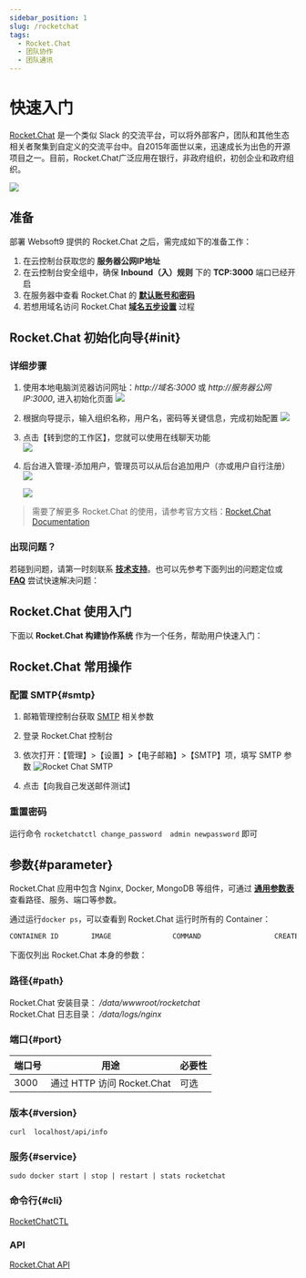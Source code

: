 ```yaml
---
sidebar_position: 1
slug: /rocketchat
tags:
  - Rocket.Chat
  - 团队协作
  - 团队通讯
---
```


# 快速入门

[Rocket.Chat](https://rocket.chat/) 是一个类似 Slack 的交流平台，可以将外部客户，团队和其他生态相关者聚集到自定义的交流平台中。自2015年面世以来，迅速成长为出色的开源项目之一。目前，Rocket.Chat广泛应用在银行，非政府组织，初创企业和政府组织。

![](https://libs.websoft9.com/Websoft9/DocsPicture/zh/rocketchat/rocketchat-gui-websoft9.png)

## 准备

部署 Websoft9 提供的 Rocket.Chat 之后，需完成如下的准备工作：

1. 在云控制台获取您的 **服务器公网IP地址** 
2. 在云控制台安全组中，确保 **Inbound（入）规则** 下的 **TCP:3000** 端口已经开启
3. 在服务器中查看 Rocket.Chat 的 **[默认账号和密码](./setup/credentials#getpw)**  
4. 若想用域名访问  Rocket.Chat **[域名五步设置](./dns#domain)** 过程


## Rocket.Chat 初始化向导{#init}

### 详细步骤

1. 使用本地电脑浏览器访问网址：*http://域名:3000* 或 *http://服务器公网IP:3000*, 进入初始化页面
   ![](https://libs.websoft9.com/Websoft9/DocsPicture/zh/rocketchat/rocketchat-wizard-websoft9.png)

2. 根据向导提示，输入组织名称，用户名，密码等关键信息，完成初始配置 
   ![](https://libs.websoft9.com/Websoft9/DocsPicture/zh/rocketchat/rocketchat-set-websoft9.png)

3. 点击【转到您的工作区】，您就可以使用在线聊天功能   
   ![](https://libs.websoft9.com/Websoft9/DocsPicture/zh/rocketchat/rocketchat-startchat-websoft9.png)

4. 后台进入管理-添加用户，管理员可以从后台追加用户（亦或用户自行注册）
   ![](https://libs.websoft9.com/Websoft9/DocsPicture/zh/rocketchat/rocketchat-adduser-websoft9.png) 

   ![](https://libs.websoft9.com/Websoft9/DocsPicture/zh/rocketchat/rocketchat-register-websoft9.png)   

> 需要了解更多 Rocket.Chat 的使用，请参考官方文档：[Rocket.Chat Documentation](https://docs.rocket.chat/guides/user-guides)

### 出现问题？

若碰到问题，请第一时刻联系 **[技术支持](./helpdesk)**。也可以先参考下面列出的问题定位或  **[FAQ](./faq#setup)** 尝试快速解决问题：


## Rocket.Chat 使用入门

下面以 **Rocket.Chat 构建协作系统** 作为一个任务，帮助用户快速入门：


## Rocket.Chat 常用操作

### 配置 SMTP{#smtp}

1. 邮箱管理控制台获取 [SMTP](./automation/smtp) 相关参数

2. 登录 Rocket.Chat 控制台

3. 依次打开：【管理】>【设置】>【电子邮箱】>【SMTP】项，填写 SMTP 参数
   ![Rocket Chat SMTP](https://libs.websoft9.com/Websoft9/DocsPicture/zh/rocketchat/rocketchat-smtp-websoft9.png)

4. 点击【向我自己发送邮件测试】

### 重置密码

运行命令 `rocketchatctl change_password  admin newpassword` 即可

## 参数{#parameter}

Rocket.Chat 应用中包含 Nginx, Docker, MongoDB 等组件，可通过 **[通用参数表](./setup/parameter)** 查看路径、服务、端口等参数。

通过运行`docker ps`，可以查看到 Rocket.Chat 运行时所有的 Container：

```bash
CONTAINER ID        IMAGE               COMMAND                  CREATED             STATUS              PORTS                                NAMES
```


下面仅列出 Rocket.Chat 本身的参数：

### 路径{#path}

Rocket.Chat 安装目录： */data/wwwroot/rocketchat*  
Rocket.Chat 日志目录： */data/logs/nginx*  

### 端口{#port}

| 端口号 | 用途                                          | 必要性 |
| ------ | --------------------------------------------- | ------ |
| 3000   | 通过 HTTP 访问 Rocket.Chat | 可选   |


### 版本{#version}

```shell
curl  localhost/api/info
```

### 服务{#service}

```shell
sudo docker start | stop | restart | stats rocketchat
```

### 命令行{#cli}

[RocketChatCTL](https://docs.rocket.chat/quick-start/installing-and-updating/rapid-deployment-methods/rocketchatctl)

### API

[Rocket.Chat API](https://developer.rocket.chat/reference/api)

